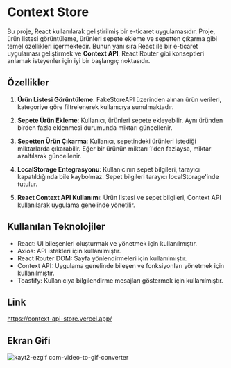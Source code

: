 # Context Store

Bu proje, React kullanılarak geliştirilmiş bir e-ticaret uygulamasıdır. Proje, ürün listesi görüntüleme, ürünleri sepete ekleme ve sepetten çıkarma gibi temel özellikleri içermektedir. Bunun yanı sıra React ile bir e-ticaret uygulaması geliştirmek ve **Context API**, React Router gibi konseptleri anlamak isteyenler için iyi bir başlangıç noktasıdır.

## Özellikler

1. **Ürün Listesi Görüntüleme**: FakeStoreAPI üzerinden alınan ürün verileri, kategoriye göre filtrelenerek kullanıcıya sunulmaktadır.

2. **Sepete Ürün Ekleme**: Kullanıcı, ürünleri sepete ekleyebilir. Aynı üründen birden fazla eklenmesi durumunda miktarı güncellenir.

3. **Sepetten Ürün Çıkarma**: Kullanıcı, sepetindeki ürünleri istediği miktarlarda çıkarabilir. Eğer bir ürünün miktarı 1'den fazlaysa, miktar azaltılarak güncellenir.

4. **LocalStorage Entegrasyonu**: Kullanıcının sepet bilgileri, tarayıcı kapatıldığında bile kaybolmaz. Sepet bilgileri tarayıcı localStorage'inde tutulur.

5. **React Context API Kullanımı**: Ürün listesi ve sepet bilgileri, Context API kullanılarak uygulama genelinde yönetilir.

## Kullanılan Teknolojiler

- React: UI bileşenleri oluşturmak ve yönetmek için kullanılmıştır.
- Axios: API istekleri için kullanılmıştır.
- React Router DOM: Sayfa yönlendirmeleri için kullanılmıştır.
- Context API: Uygulama genelinde bileşen ve fonksiyonları yönetmek için kullanılmıştır.
- Toastify: Kullanıcıya bilgilendirme mesajları göstermek için kullanılmıştır.

## Link

https://context-api-store.vercel.app/

## Ekran Gifi

![kayt2-ezgif com-video-to-gif-converter](https://github.com/serhatakhan/ContextAPI-Store/assets/147662915/2ae686f4-b67b-4a9a-99c4-bb7f5f58bd57)


